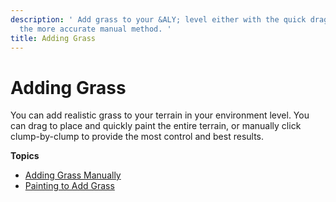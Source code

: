 ```yaml
---
description: ' Add grass to your &ALY; level either with the quick drag method or
  the more accurate manual method. '
title: Adding Grass
---
```

# Adding Grass<a name="vegetation-grass-intro"></a>

You can add realistic grass to your terrain in your environment level\. You can drag to place and quickly paint the entire terrain, or manually click clump\-by\-clump to provide the most control and best results\. 

**Topics**
+ [Adding Grass Manually](vegetation-grass-manual.md)
+ [Painting to Add Grass](vegetation-grass-procedural.md)